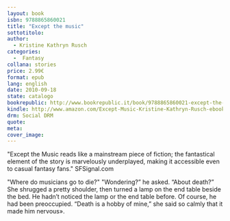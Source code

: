 ```yaml
---
layout: book
isbn: 9788865860021
title: "Except the music"
sottotitolo:
author:
  - Kristine Kathryn Rusch 
categories:
  -  Fantasy
collana: stories
price: 2.99€
format: epub
lang: english
date: 2010-09-18
state: catalogo
bookrepublic: http://www.bookrepublic.it/book/9788865860021-except-the-music/
kindle: http://www.amazon.com/Except-Music-Kristine-Kathryn-Rusch-ebook/dp/B0042G009O/
drm: Social DRM
quote:
meta:
cover_image:
---
```

"Except the Music reads like a mainstream piece of fiction; the fantastical element of the story is marvelously underplayed, making it accessible even to casual fantasy fans."
SFSignal.com

"Where do musicians go to die?" 
"Wondering?” he asked. “About death?” 
She shrugged a pretty shoulder, then turned a lamp on the end table beside the bed. He hadn’t noticed the lamp or the end table before. Of course, he had been preoccupied. 
“Death is a hobby of mine,” she said so calmly that it made him nervous».
